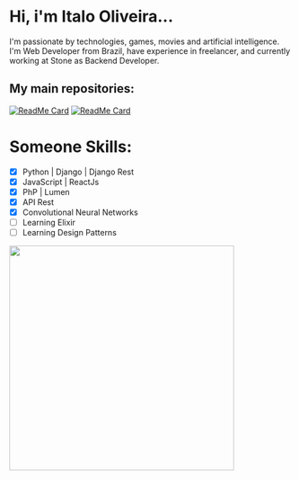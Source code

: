 # Hi, i'm Italo Oliveira...

I'm passionate by technologies, games, movies and artificial intelligence. I'm Web Developer from Brazil, have experience in freelancer, and currently working at Stone as Backend Developer.

## My main repositories:

[![ReadMe Card](https://github-readme-stats.vercel.app/api/pin/?username=arkanttus&repo=DoacoesUfac&theme=radical)](https://github.com/arkanttus/DoacoesUfac)
[![ReadMe Card](https://github-readme-stats.vercel.app/api/pin/?username=arkanttus&repo=EmotiTEA&theme=radical)](https://github.com/arkanttus/EmotiTEA)

# Someone Skills:

- [X] Python | Django | Django Rest
- [X] JavaScript | ReactJs
- [X] PhP | Lumen
- [X] API Rest
- [X] Convolutional Neural Networks
- [ ] Learning Elixir
- [ ] Learning Design Patterns

<img src="https://i0.wp.com/somentecoisaslegais.com.br/wp-content/uploads/2012/09/Gandalf-Sax-guy-10-Hours.gif" width="400" height="auto"/>
